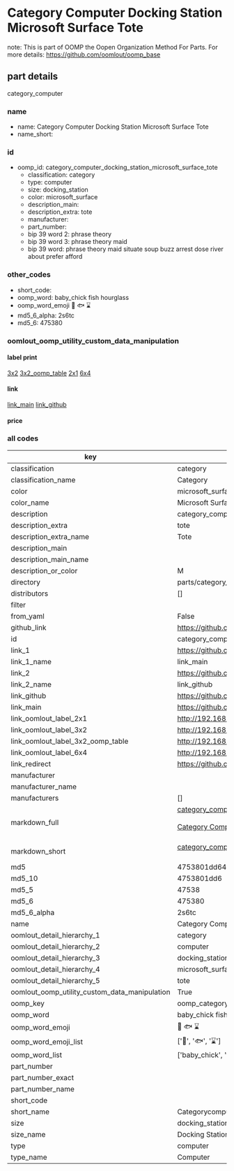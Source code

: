 # Category Computer Docking Station Microsoft Surface Tote  

note: This is part of OOMP the Oopen Organization Method For Parts. For more details: https://github.com/oomlout/oomp_base

##  part details
  



category_computer



### name
* name: Category Computer Docking Station Microsoft Surface Tote
* name_short: 
### id
* oomp_id: category_computer_docking_station_microsoft_surface_tote
  * classification: category
  * type: computer
  * size: docking_station
  * color: microsoft_surface
  * description_main: 
  * description_extra: tote
  * manufacturer: 
  * part_number: 
  * bip 39 word 2: phrase theory
  * bip 39 word 3: phrase theory maid
  * bip 39 word: phrase theory maid situate soup buzz arrest dose river about prefer afford

### other_codes
* short_code: 
* oomp_word: baby_chick fish hourglass
* oomp_word_emoji :baby_chick: :fish: :hourglass:
* md5_6_alpha: 2s6tc
* md5_6: 475380






### oomlout_oomp_utility_custom_data_manipulation
#### label print
[3x2](http://192.168.1.245:1112/?label=oomp%202s6tc)
[3x2_oomp_table](http://192.168.1.108:1112/?label=oomp%202s6tc)
[2x1](http://192.168.1.242:1112/?label=oomp%202s6tc)
[6x4](http://192.168.1.55:1112/?label=oomp%202s6tc)    

#### link

[link_main](https://github.com/oomlout/oomlout_oomp_version_1_messy/tree/main/parts/category_computer_docking_station_microsoft_surface_tote) [link_github](https://github.com/oomlout/oomlout_oomp_version_1_messy/tree/main/parts/category_computer_docking_station_microsoft_surface_tote)                             

#### price







### all codes 
| key | value |  
| --- | --- |  
| classification | category |  
| classification_name | Category |  
| color | microsoft_surface |  
| color_name | Microsoft Surface |  
| description | category_computer |  
| description_extra | tote |  
| description_extra_name | Tote |  
| description_main |  |  
| description_main_name |  |  
| description_or_color | M  |  
| directory | parts/category_computer_docking_station_microsoft_surface_tote |  
| distributors | [] |  
| filter |  |  
| from_yaml | False |  
| github_link | https://github.com/oomlout/oomlout_oomp_part_src/tree/main/parts/category_computer_docking_station_microsoft_surface_tote |  
| id | category_computer_docking_station_microsoft_surface_tote |  
| link_1 | https://github.com/oomlout/oomlout_oomp_version_1_messy/tree/main/parts/category_computer_docking_station_microsoft_surface_tote |  
| link_1_name | link_main |  
| link_2 | https://github.com/oomlout/oomlout_oomp_version_1_messy/tree/main/parts/category_computer_docking_station_microsoft_surface_tote |  
| link_2_name | link_github |  
| link_github | https://github.com/oomlout/oomlout_oomp_version_1_messy/tree/main/parts/category_computer_docking_station_microsoft_surface_tote |  
| link_main | https://github.com/oomlout/oomlout_oomp_version_1_messy/tree/main/parts/category_computer_docking_station_microsoft_surface_tote |  
| link_oomlout_label_2x1 | http://192.168.1.242:1112/?label=oomp%202s6tc |  
| link_oomlout_label_3x2 | http://192.168.1.245:1112/?label=oomp%202s6tc |  
| link_oomlout_label_3x2_oomp_table | http://192.168.1.108:1112/?label=oomp%202s6tc |  
| link_oomlout_label_6x4 | http://192.168.1.55:1112/?label=oomp%202s6tc |  
| link_redirect | https://github.com/oomlout/oomlout_oomp_version_1_messy/tree/main/parts/category_computer_docking_station_microsoft_surface_tote |  
| manufacturer |  |  
| manufacturer_name |  |  
| manufacturers | [] |  
| markdown_full | [category_computer_docking_station_microsoft_surface_tote](none)<br>[](none)<br>[Category Computer Docking Station Microsoft Surface Tote](none)<br><br> |  
| markdown_short | [category_computer_docking_station_microsoft_surface_tote](none)<br><br> |  
| md5 | 4753801dd641818c7e67fc9b0c38151e |  
| md5_10 | 4753801dd6 |  
| md5_5 | 47538 |  
| md5_6 | 475380 |  
| md5_6_alpha | 2s6tc |  
| name | Category Computer Docking Station Microsoft Surface Tote |  
| oomlout_detail_hierarchy_1 | category |  
| oomlout_detail_hierarchy_2 | computer |  
| oomlout_detail_hierarchy_3 | docking_station |  
| oomlout_detail_hierarchy_4 | microsoft_surface |  
| oomlout_detail_hierarchy_5 | tote |  
| oomlout_oomp_utility_custom_data_manipulation | True |  
| oomp_key | oomp_category_computer_docking_station_microsoft_surface_tote |  
| oomp_word | baby_chick fish hourglass |  
| oomp_word_emoji | :baby_chick: :fish: :hourglass: |  
| oomp_word_emoji_list | [':baby_chick:', ':fish:', ':hourglass:'] |  
| oomp_word_list | ['baby_chick', 'fish', 'hourglass'] |  
| part_number |  |  
| part_number_exact |  |  
| part_number_name |  |  
| short_code |  |  
| short_name | Categorycomputer |  
| size | docking_station |  
| size_name | Docking Station |  
| type | computer |  
| type_name | Computer |  
